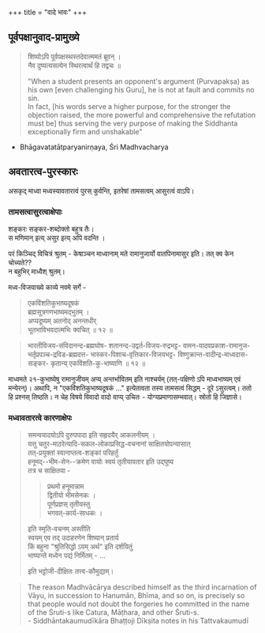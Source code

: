 +++
title = "वादे भावः"
+++

## पूर्वपक्षानुवाद-प्रामुख्ये
> शिष्योऽपि पूर्वपक्षस्थस्तदेवात्ममतं ब्रूवन् ।  
नैव दुष्यत्यसत्येन स्थिरत्वार्थं हि तद्वचः ॥
>
> "When a student presents an opponent's argument (Purvapakṣa) as his own [even challenging his Guru], he is not at fault and commits no sin.  
In fact, [his words serve a higher purpose, for the stronger the objection raised, the more powerful and comprehensive the refutation must be] thus serving the very purpose of making the Siddhanta exceptionally firm and unshakable"  
- Bhāgavatatātparyanirṇaya, Śri Madhvacharya

## अवतारत्व-पुरस्कारः
असकृद् माध्वा मध्वस्यावतारत्वं पुरस् कुर्वन्ति, इतरेषां तामसत्वम् आसुरत्वं वाऽपि।  

### तामसत्वासुरत्वाक्षेपाः
शङ्करः सङ्कर-शब्दोक्तो बहुत्र तैः।  
स मणिमान् इत्य् असुर इत्य् अपि वदन्ति ।  

परं किञ्चिद् विचित्रं श्रुतम् - केषाञ्चन माध्वानाम् मते रामानुजार्यो वातपिनामासुर इति। तत् क्व केन चोच्यते??  
न बहुभिर् माध्वैश् श्रुतम्। 

मध्व-विजयाख्ये काव्ये नवमे सर्गे -

> एकविंशतिकुभाष्यदूषकं  
ब्रह्मसूत्रगणभाष्यमद्भुतम् ।  
अप्यदूष्यम् अतनोद् अनन्तधीर्  
भूतभाविभवदात्मभिः क्वचित् ॥ १२ ॥

> भारतीविजय-संविदानन्द-ब्रह्मघोष- शतानन्द-उद्वर्त-विजय-रुद्रभट्ट- वामन-यादवप्रकाश-रामानुज- भर्तृप्रपञ्च-द्रविड-ब्रह्मदत्त- भास्कर-पिशाच-वृत्तिकार-विजयभट्ट- विष्णुक्रान्त-वादीन्द्र-माध्वदास-सङ्कर- कृतान्य् एकविंशति-कु-भाष्याणि ॥ १२ ॥

माध्वमते २१-कुभाष्येषु रामानुजीयम् अप्य् अन्तर्भावितम् इति नाश्चर्यम् (तत्-पक्षिणो ऽपि माध्वभाष्यम् एवं मन्येरन्)। अथापि, न "एकविंशतिकुभाष्यदूषकं …" इत्येतावता तस्य तामसत्वं सिद्धम् - दूरे ऽसुरत्वम्। ततो हि प्रश्नस् तिष्ठति। न चेह विषये विवादो वादो वाप्य् उचितः - योग्यप्रमाणासम्भवात्। स्रोतो हि जिज्ञासे।


### मध्वावतारत्वे कारणाक्षेपः
> समन्वयादयोऽपि दुरुपपादा इति सहृदयैर् आकलनीयम् ।  
यत्तु चतुर-माठरेत्यादि-सकल-लोकाप्रसिद्ध-वचनानां साक्षितयोपन्यासात्  
तत्-प्रयुक्तां स्वानाप्तत्व-शङ्कां परिहर्तुं  
हनूमद्--भीम-सेन--क्रमेण वायोः स्वयं तृतीयावतार इति उद्घुष्य  
तत्र च साक्षितया -  
> 
> > प्रथमो हनूमान्नाम  
द्वितीयो भीमसेनकः ।  
पूर्णप्रज्ञस् तृतीयस्तु  
भगवत्-कार्य-साधकः ।  
>
> इति स्मृति-वचनम् अस्तीति  
स्वयम् एव तद् उदाहरणेन शिष्यान् प्रतार्य  
किं बहुना "श्रुतिसिद्धो ऽयम् अर्थ" इति दर्शयितुं  
भाष्यान्ते मध्वेन पद्यं निर्मितम् - …  
>
> इति भट्टोजी-दीक्षितः तत्त्व-कौमुद्याम्। 


> The reason Madhvācārya described himself as the third incarnation of Vāyu, in succession to Hanumān, Bhīma, and so on, is precisely so that people would not doubt the forgeries he committed in the name of the Śruti-s like Catura, Māṭhara, and other Śruti-s.  
\- Siddhāntakaumudīkāra Bhaṭṭoji Dīkṣita notes in his Tattvakaumudī

